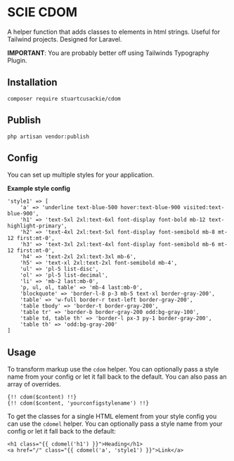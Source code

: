 # SCIE CDOM

A helper function that adds classes to elements in html strings. Useful for Tailwind projects. Designed for Laravel.

**IMPORTANT**: You are probably better off using Tailwinds Typography Plugin.

## Installation

```
composer require stuartcusackie/cdom
```

## Publish

```
php artisan vendor:publish
```

## Config

You can set up multiple styles for your application.

**Example style config**
```
'style1' => [
	'a' => 'underline text-blue-500 hover:text-blue-900 visited:text-blue-900',
	'h1' => 'text-5xl 2xl:text-6xl font-display font-bold mb-12 text-highlight-primary',
	'h2' => 'text-4xl 2xl:text-5xl font-display font-semibold mb-8 mt-12 first:mt-0',
	'h3' => 'text-3xl 2xl:text-4xl font-display font-semibold mb-6 mt-12 first:mt-0',
	'h4' => 'text-2xl 2xl:text-3xl mb-6',
	'h5' => 'text-xl 2xl:text-2xl font-semibold mb-4',
	'ul' => 'pl-5 list-disc',
	'ol' => 'pl-5 list-decimal',
	'li' => 'mb-2 last:mb-0',
	'p, ul, ol, table' => 'mb-4 last:mb-0',
	'blockquote' => 'border-l-8 p-3 mb-5 text-xl border-gray-200',
	'table' => 'w-full border-r text-left border-gray-200',
	'table tbody' => 'border-t border-gray-200',
	'table tr' => 'border-b border-gray-200 odd:bg-gray-100',
	'table td, table th' => 'border-l px-3 py-1 border-gray-200',
	'table th' => 'odd:bg-gray-200'
]
```

## Usage

To transform markup use the `cdom` helper.
You can optionally pass a style name from your config or let it fall back to the default.
You can also pass an array of overrides.
```
{!! cdom($content) !!}
{!! cdom($content, 'yourconfigstylename') !!}
```

To get the classes for a single HTML element from your style config you can use the `cdomel` helper. You can optionally pass a style name from your config or let it fall back to the default:
```
<h1 class="{{ cdomel('h1') }}">Heading</h1>
<a href="/" class="{{ cdomel('a', 'style1') }}">Link</a>
```
